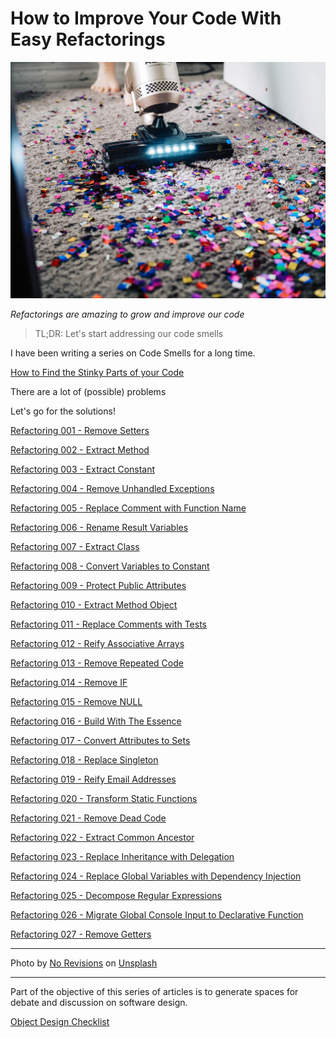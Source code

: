 # How to Improve Your Code With Easy Refactorings
            
![How to Improve Your Code With Easy Refactorings](How%20to%20Improve%20Your%20Code%20With%20Easy%20Refactorings.jpg)

*Refactorings are amazing to grow and improve our code*

> TL;DR: Let's start addressing our code smells

I have been writing a series on Code Smells for a long time.

[How to Find the Stinky Parts of your Code](https://github.com/mcsee/Software-Design-Articles/tree/main/Articles/Code%20Smells/How%20to%20Find%20the%20Stinky%20parts%20of%20your%20Code/readme.md)

There are a lot of (possible) problems

Let's go for the solutions!

[Refactoring 001 - Remove Setters](https://github.com/mcsee/Software-Design-Articles/tree/main/Articles/Refactorings/Refactoring%20001%20-%20Remove%20Setters/readme.md)

[Refactoring 002 - Extract Method](https://github.com/mcsee/Software-Design-Articles/tree/main/Articles/Refactorings/Refactoring%20002%20-%20Extract%20Method/readme.md)

[Refactoring 003 - Extract Constant](https://github.com/mcsee/Software-Design-Articles/tree/main/Articles/Refactorings/Refactoring%20003%20-%20Extract%20Constant/readme.md)

[Refactoring 004 - Remove Unhandled Exceptions](https://github.com/mcsee/Software-Design-Articles/tree/main/Articles/Refactorings/Refactoring%20004%20-%20Remove%20Unhandled%20Exceptions/readme.md)

[Refactoring 005 - Replace Comment with Function Name](https://github.com/mcsee/Software-Design-Articles/tree/main/Articles/Refactorings/Refactoring%20005%20-%20Replace%20Comment%20with%20Function%20Name/readme.md)

[Refactoring 006 - Rename Result Variables](https://github.com/mcsee/Software-Design-Articles/tree/main/Articles/Refactorings/Refactoring%20006%20-%20Rename%20Result%20Variables/readme.md)

[Refactoring 007 - Extract Class](https://github.com/mcsee/Software-Design-Articles/tree/main/Articles/Refactorings/Refactoring%20007%20-%20Extract%20Class/readme.md)

[Refactoring 008 - Convert Variables to Constant](https://github.com/mcsee/Software-Design-Articles/tree/main/Articles/Refactorings/Refactoring%20008%20-%20Convert%20Variables%20to%20Constant/readme.md)

[Refactoring 009 - Protect Public Attributes](https://github.com/mcsee/Software-Design-Articles/tree/main/Articles/Refactorings/Refactoring%20009%20-%20Protect%20Public%20Attributes/readme.md)

[Refactoring 010 - Extract Method Object](https://github.com/mcsee/Software-Design-Articles/tree/main/Articles/Refactorings/Refactoring%20010%20-%20Extract%20Method%20Object/readme.md)

[Refactoring 011 - Replace Comments with Tests](https://github.com/mcsee/Software-Design-Articles/tree/main/Articles/Refactorings/Refactoring%20011%20-%20Replace%20Comments%20with%20Tests/readme.md)

[Refactoring 012 - Reify Associative Arrays](https://github.com/mcsee/Software-Design-Articles/tree/main/Articles/Refactorings/Refactoring%20012%20-%20Reify%20Associative%20Arrays/readme.md)

[Refactoring 013 - Remove Repeated Code](https://github.com/mcsee/Software-Design-Articles/tree/main/Articles/Refactorings/Refactoring%20013%20-%20Remove%20Repeated%20Code/readme.md)

[Refactoring 014 - Remove IF](https://github.com/mcsee/Software-Design-Articles/tree/main/Articles/Refactorings/Refactoring%20014%20-%20Remove%20IF/readme.md)

[Refactoring 015 - Remove NULL](https://github.com/mcsee/Software-Design-Articles/tree/main/Articles/Refactorings/Refactoring%20015%20-%20Remove%20NULL/readme.md)

[Refactoring 016 - Build With The Essence](https://github.com/mcsee/Software-Design-Articles/tree/main/Articles/Refactorings/Refactoring%20016%20-%20Build%20With%20The%20Essence/readme.md)

[Refactoring 017 - Convert Attributes to Sets](https://github.com/mcsee/Software-Design-Articles/tree/main/Articles/Refactorings/Refactoring%20017%20-%20Convert%20Attributes%20to%20Sets/readme.md)

[Refactoring 018 - Replace Singleton](https://github.com/mcsee/Software-Design-Articles/tree/main/Articles/Refactorings/Refactoring%20018%20-%20Replace%20Singleton/readme.md)

[Refactoring 019 - Reify Email Addresses](https://github.com/mcsee/Software-Design-Articles/tree/main/Articles/Refactorings/Refactoring%20019%20-%20Reify%20Email%20Addresses/readme.md)

[Refactoring 020 - Transform Static Functions](https://github.com/mcsee/Software-Design-Articles/tree/main/Articles/Refactorings/Refactoring%20020%20-%20Transform%20Static%20Functions/readme.md)

[Refactoring 021 - Remove Dead Code](https://github.com/mcsee/Software-Design-Articles/tree/main/Articles/Refactorings/Refactoring%20021%20-%20Remove%20Dead%20Code/readme.md)

[Refactoring 022 - Extract Common Ancestor](https://github.com/mcsee/Software-Design-Articles/tree/main/Articles/Refactorings/Refactoring%20022%20-%20Extract%20Common%20Ancestor/readme.md)

[Refactoring 023 - Replace Inheritance with Delegation](https://github.com/mcsee/Software-Design-Articles/tree/main/Articles/Refactorings/Refactoring%20023%20-%20Replace%20Inheritance%20with%20Delegation/readme.md)

[Refactoring 024 - Replace Global Variables with Dependency Injection](https://github.com/mcsee/Software-Design-Articles/tree/main/Articles/Refactorings/Refactoring%20024%20-%20Replace%20Global%20Variables%20with%20Dependency%20Injection/readme.md)

[Refactoring 025 - Decompose Regular Expressions](https://github.com/mcsee/Software-Design-Articles/tree/main/Articles/Refactorings/Refactoring%20025%20-%20Decompose%20Regular%20Expressions/readme.md)

[Refactoring 026 - Migrate Global Console Input to Declarative Function](https://github.com/mcsee/Software-Design-Articles/tree/main/Articles/Refactorings/Refactoring%20026%20-%20Migrate%20Global%20Console%20Input%20to%20Declarative%20Function/readme.md)

[Refactoring 027 - Remove Getters](https://github.com/mcsee/Software-Design-Articles/tree/main/Articles/Refactorings/Refactoring%20027%20-%20Remove%20Getters/readme.md)

* * *

Photo by [No Revisions](https://unsplash.com/ja/@norevisions) on [Unsplash](https://unsplash.com/es/s/fotos/cleaning)

* * *

Part of the objective of this series of articles is to generate spaces for debate and discussion on software design.

[Object Design Checklist](https://github.com/mcsee/Software-Design-Articles/tree/main/Articles/Theory/Object%20Design%20Checklist/readme.md)
  